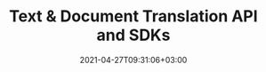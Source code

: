 ---
############################# Static ############################
layout: "product"
date: 2021-04-27T09:31:06+03:00
draft: false

############################# Head ############################
head_title: "Text & Document Translation Cloud API and SDKs"
head_description: "Enable your applications to perform text and document translation between popular business languages on any platform using GroupDocs.Translation REST APIs & SDKs"

############################# Header ############################
title: "Text & Document Translation API and SDKs"
description: "Enable your applications to perform text and document translation between popular business languages on any platform using GroupDocs.Translation REST APIs & SDKs"

############################# APIs ###############################
apis:
  enable: true

  api:
    # api loop
    - title: "GroupDocs.Translation Cloud SDks Include"
      
      api_product:
        # api_product loop
        - link: "/translation/curl/"
          img_alt: "GroupDocs.Translation Cloud for cURL"
          image: "/sdk/272x272/groupdocs_translation-for-curl.webp"
          product: "GroupDocs.Translation"
          platform: "cURL"
          content: "Work with cURL commands to send requests to GroupDocs.Translation REST API and transform text on documents between 30 language pairs."

        # api_product loop
        - link: "/translation/net/"
          img_alt: "GroupDocs.Translation Cloud SDK for .NET"
          image: "/sdk/272x272/groupdocs_translation-for-net.webp"
          product: "GroupDocs.Translation"
          platform: "Cloud SDK for .NET"
          content: "Build Cloud-based application to translate text and popular document formats to other languages using SDK for .NET."

          # api_product loop
        - link: "/translation/java/"
          img_alt: "GroupDocs.Translation Cloud SDK for Java"
          image: "/sdk/272x272/groupdocs_translation-for-java.webp"
          product: "GroupDocs.Translation"
          platform: "Cloud SDK for Java"
          content: "Efficiently translate English text to and from business documents to other popular languages using document translation SDK for Java."

    # api loop
    - api_product:
        
        # api_product loop
        - link: "/translation/python/"
          img_alt: "GroupDocs.Translation Cloud SDK for Python"
          image: "/sdk/272x272/groupdocs_translation-for-python.webp"
          product: "GroupDocs.Translation"
          platform: "Cloud SDK for Python"
          content: "Documents translation SDK for Python to let you accurately transform text between 14 popular languages, directly from within your applications."
############################# Back to top ###############################
back_to_top:
  enable: true
---